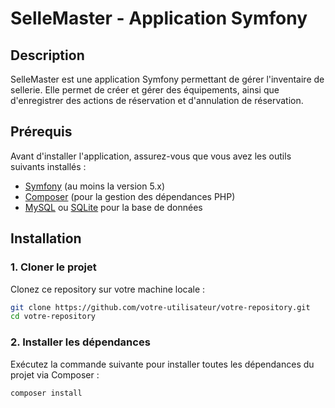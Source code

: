 # SelleMaster - Application Symfony

## Description

SelleMaster est une application Symfony permettant de gérer l'inventaire de sellerie. Elle permet de créer et gérer des équipements, ainsi que d'enregistrer des actions de réservation et d'annulation de réservation.

## Prérequis

Avant d'installer l'application, assurez-vous que vous avez les outils suivants installés :

- [Symfony](https://symfony.com/doc/current/setup.html) (au moins la version 5.x)
- [Composer](https://getcomposer.org/) (pour la gestion des dépendances PHP)
- [MySQL](https://www.mysql.com/) ou [SQLite](https://www.sqlite.org/) pour la base de données

## Installation

### 1. Cloner le projet

Clonez ce repository sur votre machine locale :

```bash
git clone https://github.com/votre-utilisateur/votre-repository.git
cd votre-repository
```

### 2. Installer les dépendances

Exécutez la commande suivante pour installer toutes les dépendances du projet via Composer :

```bash
composer install
```
